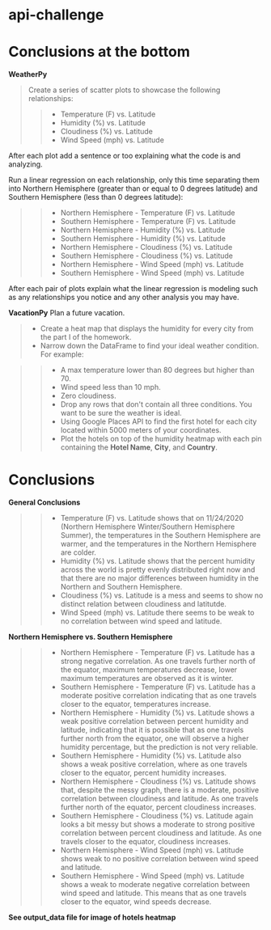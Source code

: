 # api-challenge

# Conclusions at the bottom

**WeatherPy**
> Create a series of scatter plots to showcase the following relationships:
>> * Temperature (F) vs. Latitude
>> * Humidity (%) vs. Latitude
>> * Cloudiness (%) vs. Latitude
>> * Wind Speed (mph) vs. Latitude

After each plot add a sentence or too explaining what the code is and analyzing.

Run a linear regression on each relationship, only this time separating them into Northern Hemisphere (greater than or equal to 0 degrees latitude) and Southern Hemisphere (less than 0 degrees latitude):  

>> * Northern Hemisphere - Temperature (F) vs. Latitude
>> * Southern Hemisphere - Temperature (F) vs. Latitude
>> * Northern Hemisphere - Humidity (%) vs. Latitude
>> * Southern Hemisphere - Humidity (%) vs. Latitude
>> * Northern Hemisphere - Cloudiness (%) vs. Latitude
>> * Southern Hemisphere - Cloudiness (%) vs. Latitude
>> * Northern Hemisphere - Wind Speed (mph) vs. Latitude
>> * Southern Hemisphere - Wind Speed (mph) vs. Latitude

After each pair of plots explain what the linear regression is modeling such as any relationships you notice and any other analysis you may have.

**VacationPy**
Plan a future vacation.  
> * Create a heat map that displays the humidity for every city from the part I of the homework.
> * Narrow down the DataFrame to find your ideal weather condition. For example:

  >> * A max temperature lower than 80 degrees but higher than 70.
  >> * Wind speed less than 10 mph.
  >> * Zero cloudiness.
  >> * Drop any rows that don't contain all three conditions. You want to be sure the weather is ideal.  
  >> * Using Google Places API to find the first hotel for each city located within 5000 meters of your coordinates.  
>> * Plot the hotels on top of the humidity heatmap with each pin containing the **Hotel Name**, **City**, and **Country**.

# Conclusions

**General Conclusions**
>> * Temperature (F) vs. Latitude shows that on 11/24/2020 (Northern Hemisphere Winter/Southern Hemisphere Summer), the temperatures in the Southern Hemisphere are warmer, and the temperatures in the Northern Hemisphere are colder. 
>> * Humidity (%) vs. Latitude shows that the percent humidity across the world is pretty evenly distributed right now and that there are no major differences between humidity in the Northern and Southern Hemisphere. 
>> * Cloudiness (%) vs. Latitude is a mess and seems to show no distinct relation between cloudiness and latitutde. 
>> * Wind Speed (mph) vs. Latitude there seems to be weak to no correlation between wind speed and latitude. 

**Northern Hemisphere vs. Southern Hemisphere** 
>> * Northern Hemisphere - Temperature (F) vs. Latitude has a strong negative correlation. As one travels further north of the equator, maximum temperatures decrease, lower maximum temperatures are observed as it is winter.  
>> * Southern Hemisphere - Temperature (F) vs. Latitude has a moderate positive correlation indicating that as one travels closer to the equator, temperatures increase.  
>> * Northern Hemisphere - Humidity (%) vs. Latitude shows a weak positive correlation between percent humidity and latitude, indicating that it is possible that as one travels further north from the equator, one will observe a higher humidity percentage, but the prediction is not very reliable. 
>> * Southern Hemisphere - Humidity (%) vs. Latitude also shows a weak positive correlation, where as one travels closer to the equator, percent humidity increases.
>> * Northern Hemisphere - Cloudiness (%) vs. Latitude shows that, despite the messy graph, there is a moderate, positive correlation between cloudiness and latitude. As one travels further north of the equator, percent cloudiness increases.
>> * Southern Hemisphere - Cloudiness (%) vs. Latitude again looks a bit messy but shows a moderate to strong positive correlation between percent cloudiness and latitude. As one travels closer to the equator, cloudiness increases.
>> * Northern Hemisphere - Wind Speed (mph) vs. Latitude shows weak to no positive correlation between wind speed and latitude. 
>> * Southern Hemisphere - Wind Speed (mph) vs. Latitude shows a weak to moderate negative correlation between wind speed and latitude. This means that as one travels closer to the equator, wind speeds decrease.

**See output_data file for image of hotels heatmap**
